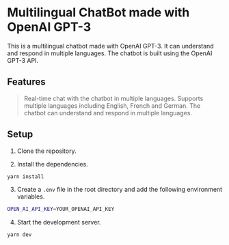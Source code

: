 # Multilingual ChatBot made with OpenAI GPT-3

This is a multilingual chatbot made with OpenAI GPT-3. It can understand and respond in multiple languages. The chatbot is built using the OpenAI GPT-3 API.

## Features
> Real-time chat with the chatbot in multiple languages.
> Supports multiple languages including English, French and German.
> The chatbot can understand and respond in multiple languages.

## Setup
1. Clone the repository.

2. Install the dependencies.
```bash
yarn install
```

3. Create a `.env` file in the root directory and add the following environment variables.
```bash
OPEN_AI_API_KEY=YOUR_OPENAI_API_KEY
```

4. Start the development server.
```bash
yarn dev
```